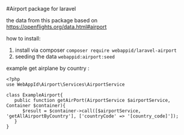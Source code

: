 #Airport package for laravel

the data from this package based on https://openflights.org/data.html#airport

how to install:
1. install via composer `composer require webappid/laravel-airport`
2. seeding the data `webappid:airport:seed`

example get airplane by country :

```
<?php
use WebAppId\Airport\Services\AirportService

class ExampleAirport{
   public function getAirPort(AirportService $airportService, Container $container){
      $result = $container->call([$airportService, 'getAllAirportByCountry'], ['countryCode' => '[country_code]']);
   }
}
```